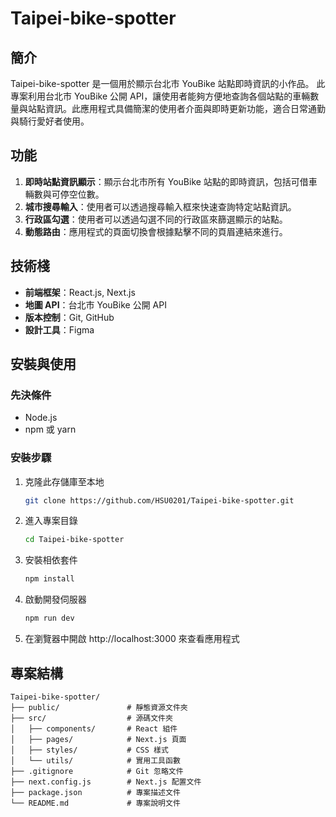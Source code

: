 # Taipei-bike-spotter

## 簡介

Taipei-bike-spotter 是一個用於顯示台北市 YouBike 站點即時資訊的小作品。
此專案利用台北市 YouBike 公開 API，讓使用者能夠方便地查詢各個站點的車輛數量與站點資訊。此應用程式具備簡潔的使用者介面與即時更新功能，適合日常通勤與騎行愛好者使用。

## 功能

1. **即時站點資訊顯示**：顯示台北市所有 YouBike 站點的即時資訊，包括可借車輛數與可停空位數。
2. **城市搜尋輸入**：使用者可以透過搜尋輸入框來快速查詢特定站點資訊。
3. **行政區勾選**：使用者可以透過勾選不同的行政區來篩選顯示的站點。
4. **動態路由**：應用程式的頁面切換會根據點擊不同的頁眉連結來進行。

## 技術棧

- **前端框架**：React.js, Next.js
- **地圖 API**：台北市 YouBike 公開 API
- **版本控制**：Git, GitHub
- **設計工具**：Figma

## 安裝與使用

### 先決條件

- Node.js
- npm 或 yarn

### 安裝步驟

1. 克隆此存儲庫至本地
    ```bash
    git clone https://github.com/HSU0201/Taipei-bike-spotter.git
    ```

2. 進入專案目錄
    ```bash
    cd Taipei-bike-spotter
    ```

3. 安裝相依套件
    ```bash
    npm install
    ```

4. 啟動開發伺服器
    ```bash
    npm run dev
    ```

5. 在瀏覽器中開啟 http://localhost:3000 來查看應用程式

## 專案結構

```plaintext
Taipei-bike-spotter/
├── public/               # 靜態資源文件夾
├── src/                  # 源碼文件夾
│   ├── components/       # React 組件
│   ├── pages/            # Next.js 頁面
│   ├── styles/           # CSS 樣式
│   └── utils/            # 實用工具函數
├── .gitignore            # Git 忽略文件
├── next.config.js        # Next.js 配置文件
├── package.json          # 專案描述文件
└── README.md             # 專案說明文件
